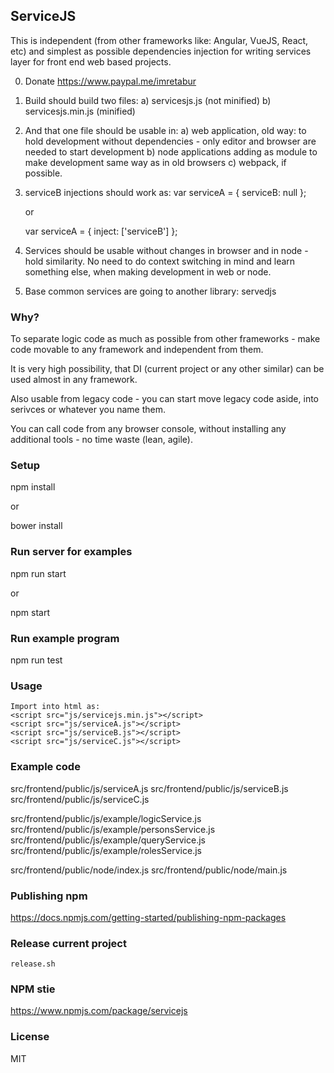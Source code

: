 
## ServiceJS

This is independent (from other frameworks like: Angular, VueJS, React, etc) and simplest as possible dependencies injection for writing services layer for front end web based projects.

0. Donate
    https://www.paypal.me/imretabur

1. Build should build two files:
    a) servicesjs.js (not minified)
    b) servicesjs.min.js (minified)

2. And that one file should be usable in:
    a) web application, old way: <script src="servicesjs.js"></script>
        to hold development without dependencies - only editor and browser are needed to start development
    b) node applications adding as module
        to make development same way as in old browsers
    c) webpack, if possible.

3. serviceB injections should work as:
    var serviceA = {
        serviceB: null
    };

    or

    var serviceA = {
        inject: ['serviceB']
    };

4. Services should be usable without changes in browser and in node - hold similarity.
   No need to do context switching in mind and learn something else, when making development in web or node.

5. Base common services are going to another library: servedjs

### Why?

To separate logic code as much as possible from other frameworks - make code movable to any framework and independent from them.

It is very high possibility, that DI (current project or any other similar) can be used almost in any framework.

Also usable from legacy code - you can start move legacy code aside, into serivces or whatever you name them.

You can call code from any browser console, without installing any additional tools - no time waste (lean, agile).

### Setup

npm install

or

bower install

### Run server for examples

npm run start

or

npm start

### Run example program

npm run test

### Usage

    Import into html as:
    <script src="js/servicejs.min.js"></script>
    <script src="js/serviceA.js"></script>
    <script src="js/serviceB.js"></script>
    <script src="js/serviceC.js"></script>

### Example code

src/frontend/public/js/serviceA.js
src/frontend/public/js/serviceB.js
src/frontend/public/js/serviceC.js

src/frontend/public/js/example/logicService.js
src/frontend/public/js/example/personsService.js
src/frontend/public/js/example/queryService.js
src/frontend/public/js/example/rolesService.js

src/frontend/public/node/index.js
src/frontend/public/node/main.js

### Publishing npm

https://docs.npmjs.com/getting-started/publishing-npm-packages

### Release current project

    release.sh

### NPM stie

https://www.npmjs.com/package/servicejs

### License

MIT
